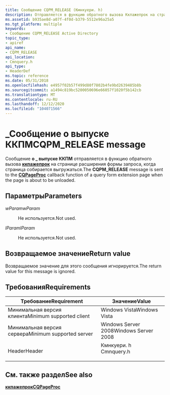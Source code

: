 ```yaml
---
title: Сообщение CQPM_RELEASE (Кмнкуери. h)
description: Отправляется в функцию обратного вызова Ккпажепрок на странице расширения формы запроса, когда страница собирается выгружаться.
ms.assetid: b935ae8d-a07f-4f0d-b379-5512e96a25a5
ms.tgt_platform: multiple
keywords:
- Сообщение CQPM_RELEASE Active Directory
topic_type:
- apiref
api_name:
- CQPM_RELEASE
api_location:
- Cmnquery.h
api_type:
- HeaderDef
ms.topic: reference
ms.date: 05/31/2018
ms.openlocfilehash: e4957f02b57f499d80f7802b4fe9bd2639485b8b
ms.sourcegitcommit: a1494c819bc5200050696e66057f1020f5b142cb
ms.translationtype: MT
ms.contentlocale: ru-RU
ms.lasthandoff: 12/12/2020
ms.locfileid: "104071566"
---
```

# <a name="cqpm_release-message"></a><span data-ttu-id="ff123-104">\_Сообщение о выпуске ККПМ</span><span class="sxs-lookup"><span data-stu-id="ff123-104">CQPM\_RELEASE message</span></span>

<span data-ttu-id="ff123-105">Сообщение **о \_ выпуске ККПМ** отправляется в функцию обратного вызова [**ккпажепрок**](/windows/desktop/api/Cmnquery/nc-cmnquery-lpcqpageproc) на странице расширения формы запроса, когда страница собирается выгружаться.</span><span class="sxs-lookup"><span data-stu-id="ff123-105">The **CQPM\_RELEASE** message is sent to the [**CQPageProc**](/windows/desktop/api/Cmnquery/nc-cmnquery-lpcqpageproc) callback function of a query form extension page when the page is about to be unloaded.</span></span>

## <a name="parameters"></a><span data-ttu-id="ff123-106">Параметры</span><span class="sxs-lookup"><span data-stu-id="ff123-106">Parameters</span></span>

<dl> <dt>

<span data-ttu-id="ff123-107">*wParam*</span><span class="sxs-lookup"><span data-stu-id="ff123-107">*wParam*</span></span> 
</dt> <dd>

<span data-ttu-id="ff123-108">Не используется.</span><span class="sxs-lookup"><span data-stu-id="ff123-108">Not used.</span></span>

</dd> <dt>

<span data-ttu-id="ff123-109">*lParam*</span><span class="sxs-lookup"><span data-stu-id="ff123-109">*lParam*</span></span> 
</dt> <dd>

<span data-ttu-id="ff123-110">Не используется.</span><span class="sxs-lookup"><span data-stu-id="ff123-110">Not used.</span></span>

</dd> </dl>

## <a name="return-value"></a><span data-ttu-id="ff123-111">Возвращаемое значение</span><span class="sxs-lookup"><span data-stu-id="ff123-111">Return value</span></span>

<span data-ttu-id="ff123-112">Возвращаемое значение для этого сообщения игнорируется.</span><span class="sxs-lookup"><span data-stu-id="ff123-112">The return value for this message is ignored.</span></span>

## <a name="requirements"></a><span data-ttu-id="ff123-113">Требования</span><span class="sxs-lookup"><span data-stu-id="ff123-113">Requirements</span></span>



| <span data-ttu-id="ff123-114">Требование</span><span class="sxs-lookup"><span data-stu-id="ff123-114">Requirement</span></span> | <span data-ttu-id="ff123-115">Значение</span><span class="sxs-lookup"><span data-stu-id="ff123-115">Value</span></span> |
|-------------------------------------|---------------------------------------------------------------------------------------|
| <span data-ttu-id="ff123-116">Минимальная версия клиента</span><span class="sxs-lookup"><span data-stu-id="ff123-116">Minimum supported client</span></span><br/> | <span data-ttu-id="ff123-117">Windows Vista</span><span class="sxs-lookup"><span data-stu-id="ff123-117">Windows Vista</span></span><br/>                                                              |
| <span data-ttu-id="ff123-118">Минимальная версия сервера</span><span class="sxs-lookup"><span data-stu-id="ff123-118">Minimum supported server</span></span><br/> | <span data-ttu-id="ff123-119">Windows Server 2008</span><span class="sxs-lookup"><span data-stu-id="ff123-119">Windows Server 2008</span></span><br/>                                                        |
| <span data-ttu-id="ff123-120">Header</span><span class="sxs-lookup"><span data-stu-id="ff123-120">Header</span></span><br/>                   | <dl> <span data-ttu-id="ff123-121"><dt>Кмнкуери. h</dt></span><span class="sxs-lookup"><span data-stu-id="ff123-121"><dt>Cmnquery.h</dt></span></span> </dl> |



## <a name="see-also"></a><span data-ttu-id="ff123-122">См. также раздел</span><span class="sxs-lookup"><span data-stu-id="ff123-122">See also</span></span>

<dl> <dt>

[<span data-ttu-id="ff123-123">**ккпажепрок**</span><span class="sxs-lookup"><span data-stu-id="ff123-123">**CQPageProc**</span></span>](/windows/desktop/api/Cmnquery/nc-cmnquery-lpcqpageproc)
</dt> </dl>

 

 





